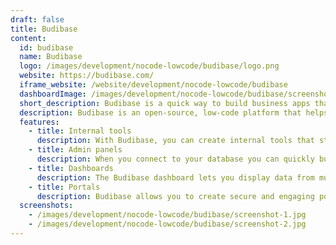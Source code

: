 ```yaml
---
draft: false
title: Budibase
content:
  id: budibase
  name: Budibase
  logo: /images/development/nocode-lowcode/budibase/logo.png
  website: https://budibase.com/
  iframe_website: /website/development/nocode-lowcode/budibase
  dashboardImage: /images/development/nocode-lowcode/budibase/screenshot-1.jpg
  short_description: Budibase is a quick way to build business apps that empower teams and improve productivity.
  description: Budibase is an open-source, low-code platform that helps developers and IT professionals to build, automate and ship internal tools on their own infrastructure in minutes.
  features:
    - title: Internal tools
      description: With Budibase, you can create internal tools that streamline operations and fit seamlessly into your workflows.
    - title: Admin panels
      description: When you connect to your database you can quickly build an admin panel with the relevant permissions.
    - title: Dashboards
      description: The Budibase dashboard lets you display data from multiple sources in beautiful interactive charts that are fully customizable.
    - title: Portals
      description: Budibase allows you to create secure and engaging portals for your clients, partners, suppliers and employees.
  screenshots:
    - /images/development/nocode-lowcode/budibase/screenshot-1.jpg
    - /images/development/nocode-lowcode/budibase/screenshot-2.jpg
---
```

